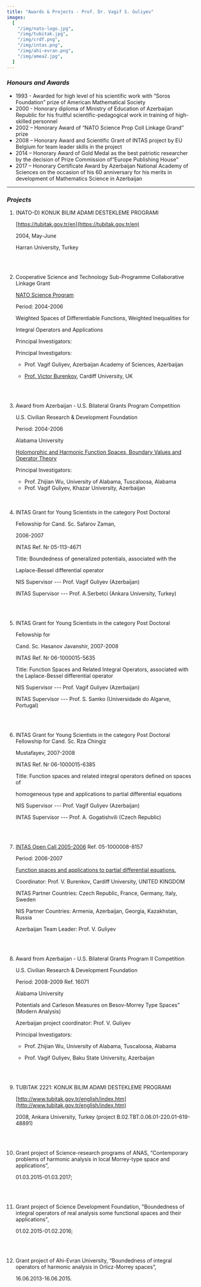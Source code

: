 ```yaml
---
title: "Awards & Projects - Prof. Dr. Vagif S. Guliyev"
images:
  [
    "/img/nato-logo.jpg",
    "/img/tubitak.jpg",
    "/img/crdf.png",
    "/img/intas.png",
    "/img/ahi-evran.png",
    "/img/amea2.jpg",
  ]
---
```


### <em>Honours and Awards</em>

- 1993 - Awarded for high level of his scientific work with “Soros Foundation” prize of American Mathematical Society
- 2000 - Honorary diploma of Ministry of Education of Azerbaijan Republic for his fruitful scientific-pedagogical work in training of high-skilled personnel
- 2002 – Honorary Award of “NATO Science Prop Coll Linkage Grand” prize
- 2008 – Honorary Award and Scientific Grant of INTAS project by EU Belgium for team leader skills in the project
- 2014 – Honorary Award of Gold Medal as the best patriotic researcher by the decision of Prize Commission of“Europe Publishing House”
- 2017 – Honorary Certificate Award by Azerbaijan National Academy of Sciences on the occasion of his 60 anniversary for his merits in development of Mathematics Science in Azerbaijan

<hr />

### <em>Projects</em>

1.  (NATO-D) KONUK BILIM ADAMI DESTEKLEME PROGRAMI

    [https://tubitak.gov.tr/en](https://tubitak.gov.tr/en)

    2004, May-June

    Harran University, Turkey

    <br />
    <br />

2.  Cooperative Science and Technology Sub-Programme Collaborative Linkage Grant

    [NATO Science Program](http://www.nato.int/science)

    Period: 2004-2006

    Weighted Spaces of Differentiable Functions, Weighted Inequalities for

    Integral Operators and Applications

    Principal Investigators:

    Principal Investigators:

    - Prof. Vagif Guliyev, Azerbaijan Academy of Sciences, Azerbaijan

    - [Prof. Victor Burenkov](http://www.cardiff.ac.uk/maths/people/burenkov.html), Cardiff University, UK

    <br />
    <br />

3.  Award from Azerbaijan - U.S. Bilateral Grants Program Competition

    U.S. Civilian Research & Development Foundation

    Period: 2004-2006

    Alabama University

    [Holomorphic and Harmonic Function Spaces, Boundary Values and Operator Theory](http://www.crdf.org/grantees/grantees_show.htm?doc_id=407452)

    Principal Investigators:

    - Prof. Zhijian Wu, University of Alabama, Tuscaloosa, Alabama
    - Prof. Vagif Guliyev, Khazar University, Azerbaijan

    <br />
    <br />

4.  INTAS Grant for Young Scientists in the category Post Doctoral

    Fellowship for Cand. Sc. Safarov Zaman,

    2006-2007

    INTAS Ref. Nr 05-113-4671

    Title: Boundedness of generalized potentials, associated with the

    Laplace-Bessel differential operator

    NIS Supervisor --- Prof. Vagif Guliyev (Azerbaijan)

    INTAS Supervisor --- Prof. A.Serbetci (Ankara University, Turkey)

    <br />
    <br />

5.  INTAS Grant for Young Scientists in the category Post Doctoral

    Fellowship for

    Cand. Sc. Hasanov Javanshir, 2007-2008

    INTAS Ref. Nr 06-1000015-5635

    Title: Function Spaces and Related Integral Operators, associated with the Laplace-Bessel differential operator

    NIS Supervisor --- Prof. Vagif Guliyev (Azerbaijan)

    INTAS Supervisor --- Prof. S. Samko (Universidade do Algarve, Portugal)

    <br />
    <br />

6.  INTAS Grant for Young Scientists in the category Post Doctoral Fellowship for Cand. Sc. Rza Chingiz

    Mustafayev, 2007-2008

    INTAS Ref. Nr 06-1000015-6385

    Title: Function spaces and related integral operators defined on spaces of

    homogeneous type and applications to partial differential equations

    NIS Supervisor --- Prof. Vagif Guliyev (Azerbaijan)

    INTAS Supervisor --- Prof. A. Gogatishvili (Czech Republic)

    <br />
    <br />

7.  [INTAS Open Call 2005-2006](http://www.intas.be/index.asp?s=2) Ref. 05-1000008-8157

    Period: 2006-2007

    [Function spaces and applications to partial differential equations.](http://www.intas.be/documents/FO/Selected%20Projects/Open_Call2005-2006_Published_Results.pdf)

    Coordinator: Prof. V. Burenkov, Cardiff University, UNITED KINGDOM

    INTAS Partner Countries: Czech Republic, France, Germany, Italy, Sweden

    NIS Partner Countries: Armenia, Azerbaijan, Georgia, Kazakhstan, Russia

    Azerbaijan Team Leader: Prof. V. Guliyev

    <br />
    <br />

8.  Award from Azerbaijan - U.S. Bilateral Grants Program II Competition

    U.S. Civilian Research & Development Foundation

    Period: 2008-2009 Ref. 16071

    Alabama University

    Potentials and Carleson Measures on Besov-Morrey Type Spaces” (Modern Analysis)

    Azerbaijan project coordinator: Prof. V. Guliyev

    Principal Investigators:

    - Prof. Zhijian Wu, University of Alabama, Tuscaloosa, Alabama

    - Prof. Vagif Guliyev, Baku State University, Azerbaijan

    <br />
    <br />

9.  TUBITAK 2221: KONUK BILIM ADAMI DESTEKLEME PROGRAMI

    [http://www.tubitak.gov.tr/english/index.htm](http://www.tubitak.gov.tr/english/index.htm)

    2008, Ankara University, Turkey (project B.02.TBT.0.06.01-220.01-619-48891)

    <br />
    <br />

10. Grant project of Science-research programs of ANAS, “Contemporary problems of harmonic analysis in local Morrey-type space and applications”,

    01.03.2015-01.03.2017;

    <br />
    <br />

11. Grant project of Science Development Foundation, "Boundedness of integral operators of real analysis some functional spaces and their applications",

    01.02.2015-01.02.2016;

    <br />
    <br />

12. Grant project of Ahi-Evran University, “Boundedness of integral operators of harmonic analysis in Orlicz-Morrey spaces”,

    16.06.2013-16.06.2015.
